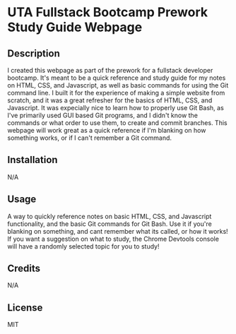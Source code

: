 # UTA Fullstack Bootcamp Prework Study Guide Webpage

## Description

I created this webpage as part of the prework for a fullstack developer bootcamp. It's meant to be a quick reference and study guide for my notes on HTML, CSS, and Javascript, as well as basic commands for using the Git command line.
I built it for the experience of making a simple website from scratch, and it was a great refresher for the basics of HTML, CSS, and Javascript.
It was expecially nice to learn how to properly use Git Bash, as I've primarily used GUI based Git programs, and I didn't know the commands or what order to use them, to create and commit branches.
This webpage will work great as a quick reference if I'm blanking on how something works, or if I can't remember a Git command.

## Installation

N/A

## Usage

A way to quickly reference notes on basic HTML, CSS, and Javascript functionality, and the basic Git commands for Git Bash. Use it if you're blanking on something, and cant remember what its called, or how it works!
If you want a suggestion on what to study, the Chrome Devtools console will have a randomly selected topic for you to study!

## Credits

N/A

## License

MIT